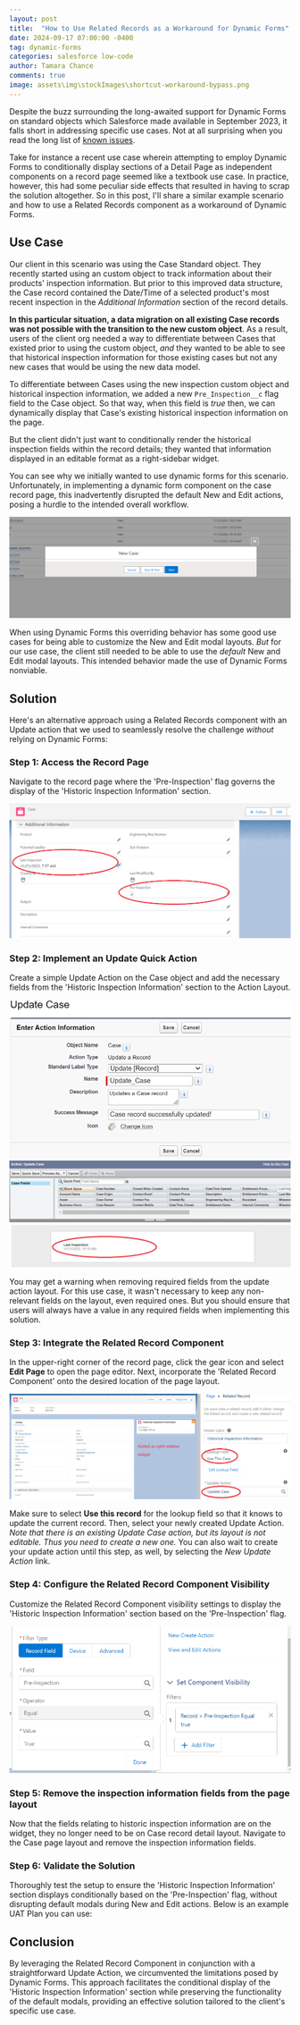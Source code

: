 ```yaml
---
layout: post
title:  "How to Use Related Records as a Workaround for Dynamic Forms"
date: 2024-09-17 07:00:00 -0400
tag: dynamic-forms
categories: salesforce low-code
author: Tamara Chance
comments: true
image: assets\img\stockImages\shortcut-workaround-bypass.png
---
```

Despite the buzz surrounding the long-awaited support for Dynamic Forms on standard objects which Salesforce made available in September 2023, it falls short in addressing specific use cases. Not at all surprising when you read the long list of [known issues](https://help.salesforce.com/s/articleView?id=sf.dynamic_forms_known_issues.htm&type=5). 

Take for instance a recent use case wherein attempting to employ Dynamic Forms to conditionally display sections of a Detail Page as independent components on a record page seemed like a textbook use case. In practice, however, this had some peculiar side effects that resulted in having to scrap the solution altogether. So in this post, I'll share a similar example scenario and how to use a Related Records component as a workaround of Dynamic Forms.

## Use Case

Our client in this scenario was using the Case Standard object. They recently started using an custom object to track information about their products' inspection information. But prior to this improved data structure, the Case record contained the Date/Time of a selected product's most recent inspection in the _Additional Information_ section of the record details. 

**In this particular situation, a data migration on all existing Case records was not possible with the transition to the new custom object**. As a result, users of the client org needed a way to differentiate between Cases that existed prior to using the custom object, _and_ they wanted to be able to see that historical inspection information for those existing cases but not any new cases that would be using the new data model. 

To differentiate between Cases using the new inspection custom object and historical inspection information, we added a new `Pre_Inspection__c` flag field to the Case object. So that way, when this field is _true_ then, we can dynamically display that Case's existing historical inspection information on the page. 

But the client didn't just want to conditionally render the historical inspection fields within the record details; they wanted that information displayed in an editable format as a right-sidebar widget. 

You can see why we initially wanted to use dynamic forms for this scenario. Unfortunately, in implementing a dynamic form component on the case record page, this inadvertently disrupted the default New and Edit actions, posing a hurdle to the intended overall workflow. 

![New and Edit Overriding Behavior](/assets/img/posts/related-records-workaround/Error-Dynamic-Forms-New-Case-Modal.png)

When using Dynamic Forms this overriding behavior has some good use cases for being able to customize the New and Edit modal layouts. _But_ for our use case, the client still needed to be able to use the _default_ New and Edit modal layouts. This intended behavior made the use of Dynamic Forms nonviable. 

## Solution
Here's an alternative approach using a Related Records component with an Update action that we used to seamlessly resolve the challenge _without_ relying on Dynamic Forms:

### Step 1: Access the Record Page
Navigate to the record page where the 'Pre-Inspection' flag governs the display of the 'Historic Inspection Information' section.

![Pre-Inspection Field and Inspection Info Field](/assets/img/posts/related-records-workaround/Flag-field-and-Inspection-Info-in-Details-on-Case.png)

### Step 2: Implement an Update Quick Action
Create a simple Update Action on the Case object and add the necessary fields from the 'Historic Inspection Information' section to the Action Layout.

![Create Update Action](/assets/img/posts/related-records-workaround/Create-Update-Action.png) ![Add fields to action layout](/assets/img/posts/related-records-workaround/Create-Layout.png)

You may get a warning when removing required fields from the update action layout. For this use case, it wasn't necessary to keep any non-relevant fields on the layout, even required ones. But you should ensure that users will always have a value in any required fields when implementing this solution.

### Step 3: Integrate the Related Record Component
In the upper-right corner of the record page, click the gear icon and select **Edit Page** to open the page editor. Next, incorporate the 'Related Record Component' onto the desired location of the page layout.

![Add related record component onto the record page](/assets/img/posts/related-records-workaround/Add-Related-Record.png)

Make sure to select **Use this record** for the lookup field so that it knows to update the current record. Then, select your newly created Update Action. _Note that there is an existing Update Case action, but its layout is not editable. Thus you need to create a new one._ You can also wait to create your update action until this step, as well, by selecting the _New Update Action_ link. 

### Step 4: Configure the Related Record Component Visibility
Customize the Related Record Component visibility settings to display the 'Historic Inspection Information' section based on the 'Pre-Inspection' flag.

![Set Visibility Filter](/assets/img/posts/related-records-workaround/Set-Component-Visibility.png)

### Step 5: Remove the inspection information fields from the page layout
Now that the fields relating to historic inspection information are on the widget, they no longer need to be on Case record detail layout. 
Navigate to the Case page layout and remove the inspection information fields.

### Step 6: Validate the Solution
Thoroughly test the setup to ensure the 'Historic Inspection Information' section displays conditionally based on the 'Pre-Inspection' flag, without disrupting default modals during New and Edit actions. Below is an example UAT Plan you can use:

<script src="https://gist.github.com/tamarachance/f51b55dcc27ae2c3b6a20975f9e9e461.js"></script>

## Conclusion
By leveraging the Related Record Component in conjunction with a straightforward Update Action, we circumvented the limitations posed by Dynamic Forms. This approach facilitates the conditional display of the 'Historic Inspection Information' section while preserving the functionality of the default modals, providing an effective solution tailored to the client's specific use case.